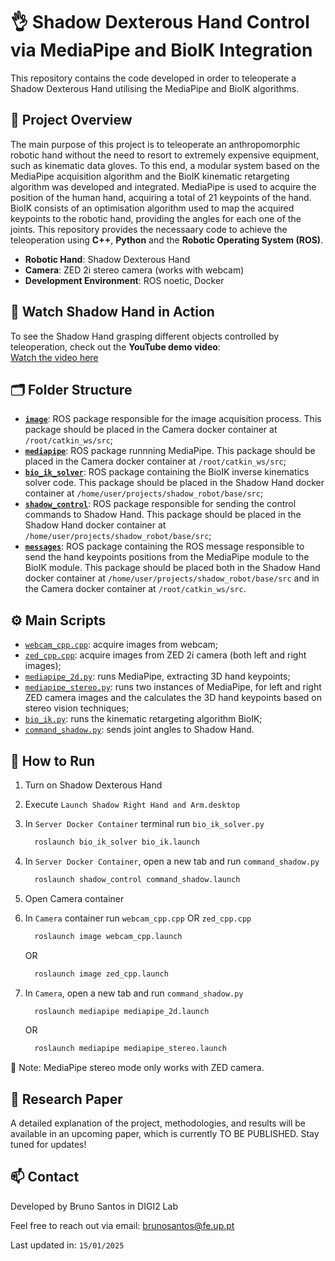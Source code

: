 # 👌 Shadow Dexterous Hand Control via MediaPipe and BioIK Integration

This repository contains the code developed in order to teleoperate a Shadow Dexterous Hand utilising the MediaPipe and BioIK algorithms.

## 📌 Project Overview

The main purpose of this project is to teleoperate an anthropomorphic robotic hand without the need to resort to extremely expensive equipment, such as kinematic data gloves. To this end, a modular system based on the MediaPipe acquisition algorithm and the BioIK kinematic retargeting algorithm was developed and integrated. 
MediaPipe is used to acquire the position of the human hand, acquiring a total of 21 keypoints of the hand. BioIK consists of an optimisation algorithm used to map the acquired keypoints to the robotic hand, providing the angles for each one of the joints.
This repository provides the necessaary code to achieve the teleoperation using **C++**, **Python** and the **Robotic Operating System (ROS)**.

 - **Robotic Hand**: Shadow Dexterous Hand
 - **Camera**: ZED 2i stereo camera (works with webcam)
 - **Development Environment**: ROS noetic, Docker

## 🎥 Watch Shadow Hand in Action
 To see the Shadow Hand grasping different objects controlled by teleoperation, check out the **YouTube demo video**:  
 [Watch the video here](https://youtu.be/_mvc2GK_sRg)

## 🗂️ Folder Structure
 - **[`image`](image)**: ROS package responsible for the image acquisition process. This package should be placed in the Camera docker container at `/root/catkin_ws/src`;
 - **[`mediapipe`](mediapipe)**: ROS package runnning MediaPipe. This package should be placed in the Camera docker container at `/root/catkin_ws/src`;
 - **[`bio_ik_solver`](bio_ik_solver)**: ROS package containing the BioIK inverse kinematics solver code. This package should be placed in the Shadow Hand docker container at `/home/user/projects/shadow_robot/base/src`;
 - **[`shadow_control`](shadow_control)**: ROS package responsible for sending the control commands to Shadow Hand. This package should be placed in the Shadow Hand docker container at `/home/user/projects/shadow_robot/base/src`;
 - **[`messages`](messages)**: ROS package containing the ROS message responsible to send the hand keypoints positions from the MediaPipe module to the BioIK module. This package should be placed both in the Shadow Hand docker container at `/home/user/projects/shadow_robot/base/src` and in the Camera docker container at `/root/catkin_ws/src`.


## ⚙️ Main Scripts
 - [`webcam_cpp.cpp`](image/src/webcam_cpp.cpp): acquire images from webcam;
 - [`zed_cpp.cpp`](image/src/zed_cpp.cpp): acquire images from ZED 2i camera (both left and right images);
 - [`mediapipe_2d.py`](mediapipe/src/mediapipe_2d.py): runs MediaPipe, extracting 3D hand keypoints;
 - [`mediapipe_stereo.py`](mediapipe/src/mediapipe_stereo.py): runs two instances of MediaPipe, for left and right ZED camera images and the calculates the 3D hand keypoints based on stereo vision techniques;
 - [`bio_ik.py`](bio_ik_solver/src/bio_ik.cpp): runs the kinematic retargeting algorithm BioIK;
 - [`command_shadow.py`](shadow_control/src/command_shadow.py): sends joint angles to Shadow Hand.

## 🚀 How to Run

1. Turn on Shadow Dexterous Hand
   
2. Execute `Launch Shadow Right Hand and Arm.desktop`

3. In `Server Docker Container` terminal run `bio_ik_solver.py`
    ```bash
      roslaunch bio_ik_solver bio_ik.launch
    ```
    
4. In `Server Docker Container`, open a new tab and run `command_shadow.py`
    ```bash
      roslaunch shadow_control command_shadow.launch
    ```

5. Open Camera container

6. In `Camera` container run `webcam_cpp.cpp` OR `zed_cpp.cpp`
    ```bash
      roslaunch image webcam_cpp.launch
    ```
    OR
    ```bash
      roslaunch image zed_cpp.launch
    ```
    
8. In `Camera`, open a new tab and run `command_shadow.py`
    ```bash
      roslaunch mediapipe mediapipe_2d.launch
    ```
    OR
    ```bash
      roslaunch mediapipe mediapipe_stereo.launch
    ```
    
📝 Note: MediaPipe stereo mode only works with ZED camera.
    

## 📄 Research Paper
A detailed explanation of the project, methodologies, and results will be available in an upcoming paper, which is currently TO BE PUBLISHED. Stay tuned for updates!
    
## 📫 Contact

Developed by Bruno Santos in DIGI2 Lab

Feel free to reach out via email: brunosantos@fe.up.pt

Last updated in: ``15/01/2025``

